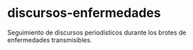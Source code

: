 # discursos-enfermedades
Seguimiento de discursos periodísticos durante los brotes de enfermedades transmisibles.
